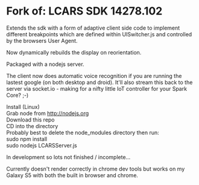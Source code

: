 Fork of: LCARS SDK 14278.102
 ============

Extends the sdk with a form of adaptive client side code to implement different breakpoints which are defined within UISwitcher.js and controlled by the browsers User Agent.

Now dynamically rebuilds the display on reorientation.

Packaged with a nodejs server.

The client now does automatic voice recognition if you are running the lastest google (on both desktop and droid). It'll also stream this back to the server via socket.io - making for a nifty little IoT controller for your Spark Core? ;-)

Install (Linux)  <br/>
Grab node from http://nodejs.org  <br/>
Download this repo  <br/>
CD into the directory  <br/>
Probably best to delete the node_modules directory then run: <br/>
sudo npm install  <br/>
sudo nodejs LCARSServer.js  <br/>



In development so lots not finished / incomplete...

Currently doesn't render correctly in chrome dev tools but works on my Galaxy S5 with both the built in browser and chrome.
